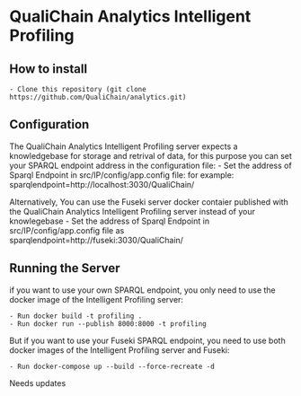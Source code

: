# QualiChain Analytics Intelligent Profiling

## How to install
    - Clone this repository (git clone https://github.com/QualiChain/analytics.git)

## Configuration
The QualiChain Analytics Intelligent Profiling server expects a knowledgebase for storage and retrival of data, for this purpose you can set your SPARQL endpoint address in the configuration file:
    - Set the address of Sparql Endpoint in src/IP/config/app.config file:
      for example: sparqlendpoint=http://localhost:3030/QualiChain/ 

Alternatively, You can use the Fuseki server docker contaier published with the QualiChain Analytics Intelligent Profiling server instead of your knowlegebase 
    - Set the address of Sparql Endpoint in src/IP/config/app.config file as 
      sparqlendpoint=http://fuseki:3030/QualiChain/ 

## Running the Server
if you want to use your own SPARQL endpoint, you only need to use the docker image of the Intelligent Profiling server:


    - Run docker build -t profiling .
    - Run docker run --publish 8000:8000 -t profiling

But if you want to use your Fuseki SPARQL endpoint, you need to use both docker images of the Intelligent Profiling server and Fuseki:


    - Run docker-compose up --build --force-recreate -d
    
    
Needs updates
